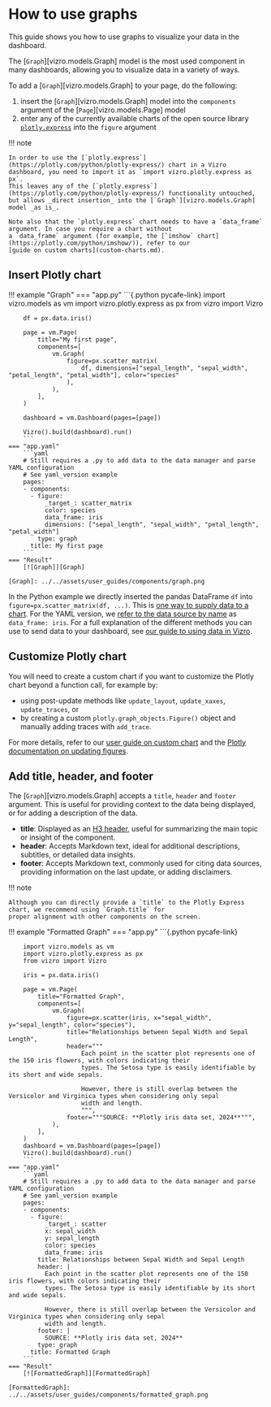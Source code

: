 # How to use graphs

This guide shows you how to use graphs to visualize your data in the dashboard.

The [`Graph`][vizro.models.Graph] model is the most used component in many dashboards, allowing you to visualize data in a variety of ways.

To add a [`Graph`][vizro.models.Graph] to your page, do the following:

1. insert the [`Graph`][vizro.models.Graph] model into the `components` argument of the
[`Page`][vizro.models.Page] model
2. enter any of the currently available charts of the open source library [`plotly.express`](https://plotly.com/python/plotly-express/) into the `figure` argument

!!! note

    In order to use the [`plotly.express`](https://plotly.com/python/plotly-express/) chart in a Vizro dashboard, you need to import it as `import vizro.plotly.express as px`.
    This leaves any of the [`plotly.express`](https://plotly.com/python/plotly-express/) functionality untouched, but allows _direct insertion_ into the [`Graph`][vizro.models.Graph] model _as is_.

    Note also that the `plotly.express` chart needs to have a `data_frame` argument. In case you require a chart without
    a `data_frame` argument (for example, the [`imshow` chart](https://plotly.com/python/imshow/)), refer to our
    [guide on custom charts](custom-charts.md).


## Insert Plotly chart

!!! example "Graph"
    === "app.py"
        ```{.python pycafe-link}
        import vizro.models as vm
        import vizro.plotly.express as px
        from vizro import Vizro

        df = px.data.iris()

        page = vm.Page(
            title="My first page",
            components=[
                vm.Graph(
                    figure=px.scatter_matrix(
                        df, dimensions=["sepal_length", "sepal_width", "petal_length", "petal_width"], color="species"
                    ),
                ),
            ],
        )

        dashboard = vm.Dashboard(pages=[page])

        Vizro().build(dashboard).run()
        ```
    === "app.yaml"
        ```yaml
        # Still requires a .py to add data to the data manager and parse YAML configuration
        # See yaml_version example
        pages:
        - components:
          - figure:
              _target_: scatter_matrix
              color: species
              data_frame: iris
              dimensions: ["sepal_length", "sepal_width", "petal_length", "petal_width"]
            type: graph
          title: My first page
        ```
    === "Result"
        [![Graph]][Graph]

    [Graph]: ../../assets/user_guides/components/graph.png


In the Python example we directly inserted the pandas DataFrame `df` into `figure=px.scatter_matrix(df, ...)`. This is [one way to supply data to a chart](data.md#supply-directly). For the YAML version, we [refer to the data source by name](data.md#reference-by-name) as `data_frame: iris`. For a full explanation of the different methods you can use to send data to your dashboard, see [our guide to using data in Vizro](data.md).

## Customize Plotly chart

You will need to create a custom chart if you want to customize the Plotly chart beyond a function call, for example by:

* using post-update methods like `update_layout`, `update_xaxes`, `update_traces`, or
* by creating a custom `plotly.graph_objects.Figure()` object and manually adding traces with `add_trace`.

For more details, refer to our [user guide on custom chart](custom-charts.md) and the
[Plotly documentation on updating figures](https://plotly.com/python/creating-and-updating-figures/).


## Add title, header, and footer

The [`Graph`][vizro.models.Graph] accepts a `title`, `header` and `footer` argument. This is useful for providing
context to the data being displayed, or for adding a description of the data.

- **title**: Displayed as an [H3 header](https://dash.plotly.com/dash-html-components/h3), useful for summarizing the main topic or insight of the component.
- **header**: Accepts Markdown text, ideal for additional descriptions, subtitles, or detailed data insights.
- **footer**: Accepts Markdown text, commonly used for citing data sources, providing information on the last update, or adding disclaimers.


!!! note

    Although you can directly provide a `title` to the Plotly Express chart, we recommend using `Graph.title` for
    proper alignment with other components on the screen.

!!! example "Formatted Graph"
    === "app.py"
        ```{.python pycafe-link}

        import vizro.models as vm
        import vizro.plotly.express as px
        from vizro import Vizro

        iris = px.data.iris()

        page = vm.Page(
            title="Formatted Graph",
            components=[
                vm.Graph(
                    figure=px.scatter(iris, x="sepal_width", y="sepal_length", color="species"),
                    title="Relationships between Sepal Width and Sepal Length",
                    header="""
                        Each point in the scatter plot represents one of the 150 iris flowers, with colors indicating their
                        types. The Setosa type is easily identifiable by its short and wide sepals.

                        However, there is still overlap between the Versicolor and Virginica types when considering only sepal
                        width and length.
                        """,
                    footer="""SOURCE: **Plotly iris data set, 2024**""",
                ),
            ],
        )
        dashboard = vm.Dashboard(pages=[page])
        Vizro().build(dashboard).run()
        ```
    === "app.yaml"
        ```yaml
        # Still requires a .py to add data to the data manager and parse YAML configuration
        # See yaml_version example
        pages:
        - components:
          - figure:
              _target_: scatter
              x: sepal_width
              y: sepal_length
              color: species
              data_frame: iris
            title: Relationships between Sepal Width and Sepal Length
            header: |
              Each point in the scatter plot represents one of the 150 iris flowers, with colors indicating their
              types. The Setosa type is easily identifiable by its short and wide sepals.

              However, there is still overlap between the Versicolor and Virginica types when considering only sepal
              width and length.
            footer: |
              SOURCE: **Plotly iris data set, 2024**
            type: graph
          title: Formatted Graph
        ```
    === "Result"
        [![FormattedGraph]][FormattedGraph]

    [FormattedGraph]: ../../assets/user_guides/components/formatted_graph.png
